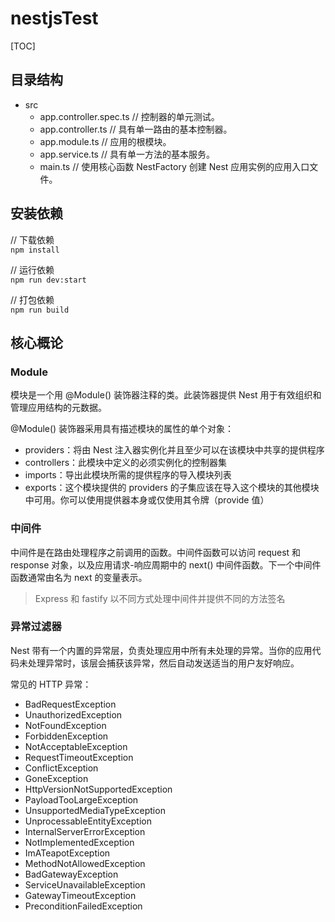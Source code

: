 # nestjsTest 


[TOC]



## 目录结构
* src
  * app.controller.spec.ts  // 控制器的单元测试。
  * app.controller.ts // 具有单一路由的基本控制器。
  * app.module.ts  // 应用的根模块。
  * app.service.ts  // 具有单一方法的基本服务。
  * main.ts // 使用核心函数 NestFactory 创建 Nest 应用实例的应用入口文件。

## 安装依赖
// 下载依赖  
`npm install`

// 运行依赖  
`npm run dev:start`

// 打包依赖  
`npm run build`


## 核心概论
###  Module
模块是一个用 @Module() 装饰器注释的类。此装饰器提供 Nest 用于有效组织和管理应用结构的元数据。  

@Module() 装饰器采用具有描述模块的属性的单个对象：
* providers：将由 Nest 注入器实例化并且至少可以在该模块中共享的提供程序
* controllers：此模块中定义的必须实例化的控制器集
* imports：导出此模块所需的提供程序的导入模块列表
* exports：这个模块提供的 providers 的子集应该在导入这个模块的其他模块中可用。你可以使用提供器本身或仅使用其令牌（provide 值）

### 中间件
中间件是在路由处理程序之前调用的函数。中间件函数可以访问 request 和 response 对象，以及应用请求-响应周期中的 next() 中间件函数。下一个中间件函数通常由名为 next 的变量表示。

> Express 和 fastify 以不同方式处理中间件并提供不同的方法签名

### 异常过滤器
Nest 带有一个内置的异常层，负责处理应用中所有未处理的异常。当你的应用代码未处理异常时，该层会捕获该异常，然后自动发送适当的用户友好响应。

常见的 HTTP 异常：
* BadRequestException
* UnauthorizedException
* NotFoundException
* ForbiddenException
* NotAcceptableException
* RequestTimeoutException
* ConflictException
* GoneException
* HttpVersionNotSupportedException
* PayloadTooLargeException
* UnsupportedMediaTypeException
* UnprocessableEntityException
* InternalServerErrorException
* NotImplementedException
* ImATeapotException
* MethodNotAllowedException
* BadGatewayException
* ServiceUnavailableException
* GatewayTimeoutException
* PreconditionFailedException
